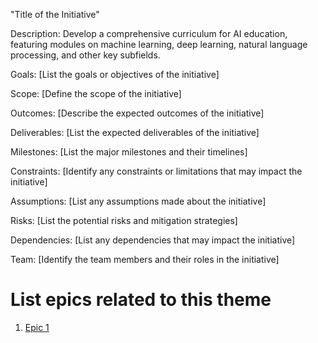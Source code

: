 "Title of the Initiative"

Description: Develop a comprehensive curriculum for AI education, featuring modules on machine learning, deep learning, natural language processing, and other key subfields.

Goals: [List the goals or objectives of the initiative]

Scope: [Define the scope of the initiative]

Outcomes: [Describe the expected outcomes of the initiative]

Deliverables: [List the expected deliverables of the initiative]

Milestones: [List the major milestones and their timelines]

Constraints: [Identify any constraints or limitations that may impact the initiative]

Assumptions: [List any assumptions made about the initiative]

Risks: [List the potential risks and mitigation strategies]

Dependencies: [List any dependencies that may impact the initiative]

Team: [Identify the team members and their roles in the initiative]

# List epics related to this theme
1. [Epic 1](documentation/templates/theme/initiatives/epics/epic_template.md)